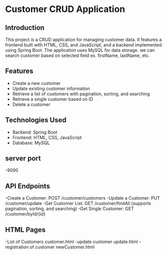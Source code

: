 # Customer CRUD Application

## Introduction

This project is a CRUD application for managing customer data. It features a frontend built with HTML, CSS, and JavaScript, and a backend implemented using Spring Boot. The application uses MySQL for data storage.
we can search customer based on selected field ex. firstName, lastName, etc.

## Features

- Create a new customer
- Update existing customer information
- Retrieve a list of customers with pagination, sorting, and searching
- Retrieve a single customer based on ID
- Delete a customer

## Technologies Used

- Backend: Spring Boot
- Frontend: HTML, CSS, JavaScript
- Database: MySQL

## server port
-9090

## API Endpoints

-Create a Customer: POST /customer/customers
-Update a Customer: PUT /customer/update
-Get Customer List: GET /customer/findAll (supports pagination, sorting, and searching)
-Get Single Customer: GET /customer/byId/{id}


## HTML Pages
-List of Customers customer.html
-update customer update.html
-registration of customer newCustomer.html

